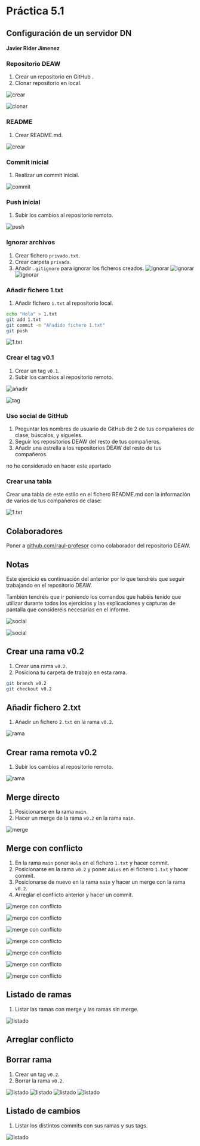 # Práctica 5.1
## Configuración de un servidor DN
#### Javier Rider Jimenez

### Repositorio DEAW
1. Crear un repositorio en GitHub .
2. Clonar repositorio en local.

![crear](./Imagenes/screenshot.0.jpg)

![clonar](./Imagenes/screenshot.2.jpg)

### README
1. Crear README.md.

![crear](./Imagenes/screenshot.3.jpg)

### Commit inicial
1. Realizar un commit inicial.

![commit](./Imagenes/screenshot.4.jpg)


### Push inicial
1. Subir los cambios al repositorio remoto.

![push](./Imagenes/screenshot.5.jpg)

### Ignorar archivos
1. Crear fichero `privado.txt`.
2. Crear carpeta `privada`.
3. Añadir `.gitignore` para ignorar los ficheros creados.
![ignorar](./Imagenes/screenshot.01.jpg)
![ignorar](./Imagenes/screenshot.02.jpg)
![ignorar](./Imagenes/screenshot.03.jpg)

### Añadir fichero 1.txt
1. Añadir fichero `1.txt` al repositorio local.

```bash
echo "Hola" > 1.txt
git add 1.txt
git commit -m "Añadido fichero 1.txt"
git push
```

![1.txt](./Imagenes/screenshot.8.jpg)

### Crear el tag v0.1
1. Crear un tag `v0.1`.
2. Subir los cambios al repositorio remoto.

![añadir](./Imagenes/screenshot.6.jpg)

![tag](./Imagenes/screenshot.7.jpg)

### Uso social de GitHub
1. Preguntar los nombres de usuario de GitHub de 2 de tus compañeros de clase, búscalos, y sígueles.
2. Seguir los repositorios DEAW del resto de tus compañeros.
3. Añadir una estrella a los repositorios DEAW del resto de tus compañeros.

no he considerado en hacer este apartado 

### Crear una tabla
Crear una tabla de este estilo en el fichero README.md con la información de varios de tus compañeros de clase:

![1.txt](./Imagenes/screenshot.8.jpg)

## Colaboradores
Poner a [github.com/raul-profesor](https://github.com/raul-profesor) como colaborador del repositorio DEAW.

## Notas
Este ejercicio es continuación del anterior por lo que tendréis que seguir trabajando en el repositorio DEAW.

También tendréis que ir poniendo los comandos que habéis tenido que utilizar durante todos los ejercicios y las explicaciones y capturas de pantalla que consideréis necesarias en el informe.

![social](./Imagenes/screenshot.9.jpg)

![social](./Imagenes/screenshot.10.jpg)

## Crear una rama v0.2
1. Crear una rama `v0.2`.
2. Posiciona tu carpeta de trabajo en esta rama.

```bash
git branch v0.2
git checkout v0.2
```

## Añadir fichero 2.txt
1. Añadir un fichero `2.txt` en la rama `v0.2`.

![rama](./Imagenes/screenshot.11.jpg)

## Crear rama remota v0.2
1. Subir los cambios al repositorio remoto.

![rama](./Imagenes/screenshot.12.jpg)

## Merge directo
1. Posicionarse en la rama `main`.
2. Hacer un merge de la rama `v0.2` en la rama `main`.

![merge](./Imagenes/screenshot.13.jpg)

## Merge con conflicto
1. En la rama `main` poner `Hola` en el fichero `1.txt` y hacer commit.
2. Posicionarse en la rama `v0.2` y poner `Adios` en el fichero `1.txt` y hacer commit.
3. Posicionarse de nuevo en la rama `main` y hacer un merge con la rama `v0.2`.
4. Arreglar el conflicto anterior y hacer un commit.

![merge con conflicto](./Imagenes/screenshot.14.jpg)

![merge con conflicto](./Imagenes/screenshot.15.jpg)

![merge con conflicto](./Imagenes/screenshot.16.jpg)

![merge con conflicto](./Imagenes/screenshot.17.jpg)

![merge con conflicto](./Imagenes/screenshot.18.jpg)

![merge con conflicto](./Imagenes/screenshot.19.jpg)

![merge con conflicto](./Imagenes/screenshot.20.jpg)

## Listado de ramas
1. Listar las ramas con merge y las ramas sin merge.

![listado](./Imagenes/screenshot.21.jpg)

## Arreglar conflicto

## Borrar rama
1. Crear un tag `v0.2`.
2. Borrar la rama `v0.2`.

![listado](./Imagenes/screenshot.22.jpg)
![listado](./Imagenes/screenshot.23.jpg)
![listado](./Imagenes/screenshot.24.jpg)
![listado](./Imagenes/screenshot.25.jpg)

## Listado de cambios
1. Listar los distintos commits con sus ramas y sus tags.

![listado](./Imagenes/screenshot.26.jpg)
